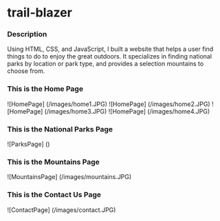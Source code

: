 # trail-blazer

### Description

Using HTML, CSS, and JavaScript, I built a website that helps a user find things to do to enjoy the great outdoors. It specializes in finding national parks by location or park type, and provides a selection mountains to choose from. 

### This is the Home Page
![HomePage] (/images/home1.JPG)
![HomePage] (/images/home2.JPG)
![HomePage] (/images/home3.JPG)
![HomePage] (/images/home4.JPG)

### This is the National Parks Page
![ParksPage] ()

### This is the Mountains Page
![MountainsPage] (/images/mountains.JPG)

### This is the Contact Us Page
![ContactPage] (/images/contact.JPG)
